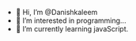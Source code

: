 - 👋 Hi, I’m @Danishkaleem
- 👀 I’m interested in programming...
- 🌱 I’m currently learning javaScript.
